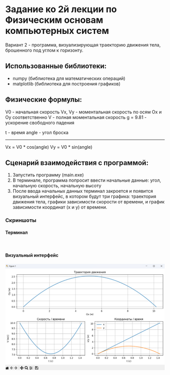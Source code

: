 # Задание ко 2й лекции по Физическим основам компьютерных систем

Вариант 2 - программа, визуализирующая траекторию движения тела, брошенного под углом к горизонту.

## Использованные библиотеки:

- numpy (библиотека для математических операций)
- matplotlib (библиотека для построения графиков)

## Физические формулы:

V0 - начальная скорость
Vx, Vy - моментальная скорость по осям Ox и Oy соответственно
V - полная моментальная скорость
g = 9.81 - ускорение свободного падения 

t - время 
angle - угол броска

--- 

Vx = V0 * cos(angle)
Vy = V0 * sin(angle)

## Сценарий взаимодействия с программой:

1. Запустить программу (main.exe)
2. В терминале, программа попросит ввести начальные данные: угол, начальную скорость, начальную высоту
3. После ввода начальных данных терминал закроется и появится визуальный интерфейс, в котором будут три графика: траектория движения тела, графики зависимости скорости от времени, и график зависимости координат (x и y) от времени.

### Скриншоты

#### Терминал
![]()

#### Визуальный интерфейс
![](/VIscreenshot.png)